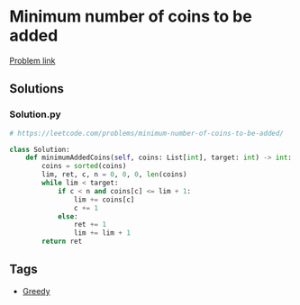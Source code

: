 # Minimum number of coins to be added

[Problem link](https://leetcode.com/problems/minimum-number-of-coins-to-be-added/)

## Solutions


### Solution.py
```py
# https://leetcode.com/problems/minimum-number-of-coins-to-be-added/

class Solution:
    def minimumAddedCoins(self, coins: List[int], target: int) -> int:
        coins = sorted(coins)
        lim, ret, c, n = 0, 0, 0, len(coins)
        while lim < target:
            if c < n and coins[c] <= lim + 1:
                lim += coins[c]
                c += 1
            else:
                ret += 1
                lim += lim + 1
        return ret
```
## Tags

* [Greedy](/README.md#Greedy)

